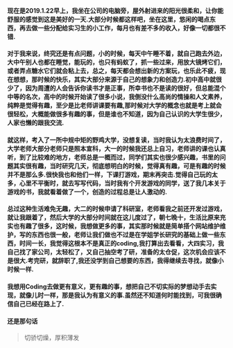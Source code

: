 #### 现在是2019.1.22早上，我坐在公司的电脑旁，屋外射进来的阳光很柔和，让你能舒服的感觉到这是美好的一天.大部分时候都这样吧，坐在这里，悠闲的喝点东西，再去做一些分配给实习生的小工作，每月也有差不多的收入，好像一切都很不错.
#### 对于我来说，终究还是有点问题，小的时候，每天中午睡不着，就自己跑去外边，大中午别人也都在睡觉，能玩的，也只有蚂蚁了，抓一些过来，用放大镜烤它们，或者弄点糖水它们就会粘上去，总之，每天都会想出新的方案玩，也乐此不疲，现在想想，那时候的快乐，其实大部分来源于自己的想象力和创造力.初中高中就很少了，因为周遭的人会告诉你读书才是正事，所幸书也不是读的很好，但总能混个中等的名次，高中的时候开始读了很多小说，我倒没什么高尚的情操和人文素养，纯粹是觉得有趣，至少是比老师讲课要有趣,那时候对大学的概念也就是考上就会很轻松，大概能做很多有趣的事，但是谁也不知道，因为自己认识的大学生很少，人家也懒的跟我交流.
#### 就这样，考入了一所中规中矩的野鸡大学，没想复读，当时我认为太浪费时间了，大学老师大部分老师只是照本宣科，大一的时候我还总上自习，老师讲的课也认真听，到了比较难的地方，老师总是一概而过，同学们其实也很少感兴趣，书里的问题其实很有趣，当时研究几天，彻底想明白的时候，觉得真有趣，可是有趣的时候并不是那么多.很快我也和他们一样，下课打游戏，期末再突击.觉得自己玩的太多，心里不平衡时，就去写写代码，当时我有个开发游戏的同学，送了我几本关于游戏的书，我就看着做了一个，创造的过程总是让人激动的.
#### 总过这种生活难免无趣，大二的时候申请了科研室，老师看我之前还开发过游戏，就让我跟着了，然后大学的大部分时间就在这儿度过了，朝七晚十，生活比原来充实也有趣了很多，这时候，我想做更多的事，其实那时候就是简单搭个网站维护维护，写的东西也很一般，老师让我们做也不过是在学姐学长研究的基础上做一些东西，时间一长，我觉得这根本不是真正的coding,我打算出去看看，大四实习，我自己找了家公司，太轻松了，又自己抽空考了研，准备的太仓促，这次机会应该不是很大.考完研，就辞职了,我还没学到自己想要的东西，我得继续去寻找，就像小时候一样.
#### 我想用Coding去做更有意义，更有趣的事，想把自己不切实际的梦想动手去实现，就像儿时一样，那是我认为有意义的事.虽然还不知道何时能找到，可我很确信自己已经在路上了.
#### 还是那句话
>切骄切燥，厚积薄发
